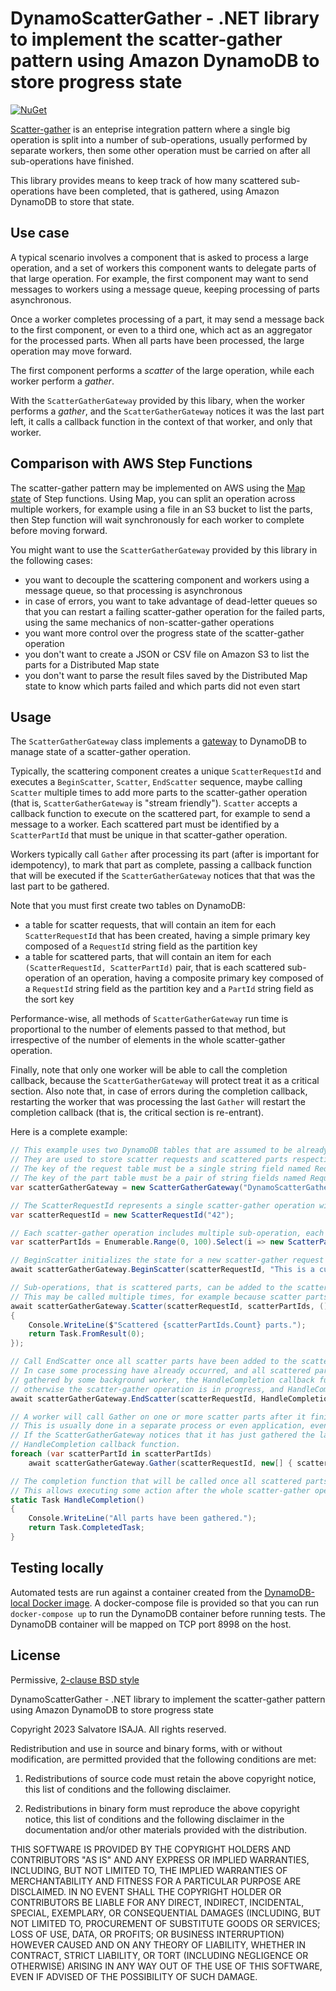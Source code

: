 # DynamoScatterGather - .NET library to implement the scatter-gather pattern using Amazon DynamoDB to store progress state

[![NuGet](https://img.shields.io/nuget/v/DynamoScatterGather.svg)](https://www.nuget.org/packages/DynamoScatterGather)

[Scatter-gather](https://www.enterpriseintegrationpatterns.com/patterns/messaging/BroadcastAggregate.html) is an enteprise integration pattern where a single big operation is split into a number of sub-operations, usually performed by separate workers, then some other operation must be carried on after all sub-operations have finished.

This library provides means to keep track of how many scattered sub-operations have been completed, that is gathered, using Amazon DynamoDB to store that state.

## Use case

A typical scenario involves a component that is asked to process a large operation, and a set of workers this component wants to delegate parts of that large operation. For example, the first component may want to send messages to workers using a message queue, keeping processing of parts asynchronous.

Once a worker completes processing of a part, it may send a message back to the first component, or even to a third one, which act as an aggregator for the processed parts. When all parts have been processed, the large operation may move forward.

The first component performs a *scatter* of the large operation, while each worker perform a *gather*.

With the `ScatterGatherGateway` provided by this libary, when the worker performs a *gather*, and the `ScatterGatherGateway` notices it was the last part left, it calls a callback function in the context of that worker, and only that worker.

## Comparison with AWS Step Functions

The scatter-gather pattern may be implemented on AWS using the [Map state](https://docs.aws.amazon.com/step-functions/latest/dg/amazon-states-language-map-state.html) of Step functions. Using Map, you can split an operation across multiple workers, for example using a file in an S3 bucket to list the parts, then Step function will wait synchronously for each worker to complete before moving forward.

You might want to use the `ScatterGatherGateway` provided by this library in the following cases:

- you want to decouple the scattering component and workers using a message queue, so that processing is asynchronous
- in case of errors, you want to take advantage of dead-letter queues so that you can restart a failing scatter-gather operation for the failed parts, using the same mechanics of non-scatter-gather operations
- you want more control over the progress state of the scatter-gather operation
- you don't want to create a JSON or CSV file on Amazon S3 to list the parts for a Distributed Map state
- you don't want to parse the result files saved by the Distributed Map state to know which parts failed and which parts did not even start

## Usage

The `ScatterGatherGateway` class implements a [gateway](https://martinfowler.com/articles/gateway-pattern.html) to DynamoDB to manage state of a scatter-gather operation.

Typically, the scattering component creates a unique `ScatterRequestId` and executes a `BeginScatter`, `Scatter`, `EndScatter` sequence, maybe calling `Scatter` multiple times to add more parts to the scatter-gather operation (that is, `ScatterGatherGateway` is "stream friendly"). `Scatter` accepts a callback function to execute on the scattered part, for example to send a message to a worker. Each scattered part must be identified by a `ScatterPartId` that must be unique in that scatter-gather operation.

Workers typically call `Gather` after processing its part (after is important for idempotency), to mark that part as complete, passing a callback function that will be executed if the `ScatterGatherGateway` notices that that was the last part to be gathered.

Note that you must first create two tables on DynamoDB:

- a table for scatter requests, that will contain an item for each `ScatterRequestId` that has been created, having a simple primary key composed of a `RequestId` string field as the partition key
- a table for scattered parts, that will contain an item for each `(ScatterRequestId, ScatterPartId)` pair, that is each scattered sub-operation of an operation, having a composite primary key composed of a `RequestId` string field as the partition key and a `PartId` string field as the sort key

Performance-wise, all methods of `ScatterGatherGateway` run time is proportional to the number of elements passed to that method, but irrespective of the number of elements in the whole scatter-gather operation.

Finally, note that only one worker will be able to call the completion callback, because the `ScatterGatherGateway` will protect treat it as a critical section. Also note that, in case of errors during the completion callback, restarting the worker that was processing the last `Gather` will restart the completion callback (that is, the critical section is re-entrant).

Here is a complete example:

```csharp
// This example uses two DynamoDB tables that are assumed to be already existing.
// They are used to store scatter requests and scattered parts respectively.
// The key of the request table must be a single string field named RequestId.
// The key of the part table must be a pair of string fields named RequestId and PartId.
var scatterGatherGateway = new ScatterGatherGateway("DynamoScatterGather-example-requests", "DynamoScatterGather-example-parts"));

// The ScatterRequestId represents a single scatter-gather operation with its own progress.
var scatterRequestId = new ScatterRequestId("42");

// Each scatter-gather operation includes multiple sub-operation, each identified by a ScatterPartId.
var scatterPartIds = Enumerable.Range(0, 100).Select(i => new ScatterPartId(i.ToString())).ToList();

// BeginScatter initializes the state for a new scatter-gather request
await scatterGatherGateway.BeginScatter(scatterRequestId, "This is a custom text to identify this request, for debugging or troubleshooting");

// Sub-operations, that is scattered parts, can be added to the scatter-gather operation using Scatter.
// This may be called multiple times, for example because scatter parts are discovered while streaming an external resource.
await scatterGatherGateway.Scatter(scatterRequestId, scatterPartIds, () =>
{
    Console.WriteLine($"Scattered {scatterPartIds.Count} parts.");
    return Task.FromResult(0);
});

// Call EndScatter once all scatter parts have been added to the scatter-gather operation.
// In case some processing have already occurred, and all scattered parts have been already
// gathered by some background worker, the HandleCompletion callback function is called,
// otherwise the scatter-gather operation is in progress, and HandleCompletion is not called.
await scatterGatherGateway.EndScatter(scatterRequestId, HandleCompletion);

// A worker will call Gather on one or more scatter parts after it finished processing them.
// This is usually done in a separate process or even application, even while scatter is still in progress.
// If the ScatterGatherGateway notices that it has just gathered the last part, it calls the
// HandleCompletion callback function.
foreach (var scatterPartId in scatterPartIds)
    await scatterGatherGateway.Gather(scatterRequestId, new[] { scatterPartId }, HandleCompletion);

// The completion function that will be called once all scattered parts have been gathered.
// This allows executing some action after the whole scatter-gather operation is completed.
static Task HandleCompletion()
{
    Console.WriteLine("All parts have been gathered.");
    return Task.CompletedTask;
}
```

## Testing locally

Automated tests are run against a container created from the [DynamoDB-local Docker image](https://hub.docker.com/r/amazon/dynamodb-local/). A docker-compose file is provided so that you can run `docker-compose up` to run the DynamoDB container before running tests. The DynamoDB container will be mapped on TCP port 8998 on the host.

## License

Permissive, [2-clause BSD style](https://opensource.org/licenses/BSD-2-Clause)

DynamoScatterGather - .NET library to implement the scatter-gather pattern using Amazon DynamoDB to store progress state

Copyright 2023 Salvatore ISAJA. All rights reserved.

Redistribution and use in source and binary forms, with or without modification, are permitted provided that the following conditions are met:

1. Redistributions of source code must retain the above copyright notice, this list of conditions and the following disclaimer.

2. Redistributions in binary form must reproduce the above copyright notice, this list of conditions and the following disclaimer in the documentation and/or other materials provided with the distribution.

THIS SOFTWARE IS PROVIDED BY THE COPYRIGHT HOLDERS AND CONTRIBUTORS "AS IS" AND ANY EXPRESS OR IMPLIED WARRANTIES, INCLUDING, BUT NOT LIMITED TO, THE IMPLIED WARRANTIES OF MERCHANTABILITY AND FITNESS FOR A PARTICULAR PURPOSE ARE DISCLAIMED. IN NO EVENT SHALL THE COPYRIGHT HOLDER OR CONTRIBUTORS BE LIABLE FOR ANY DIRECT, INDIRECT, INCIDENTAL, SPECIAL, EXEMPLARY, OR CONSEQUENTIAL DAMAGES (INCLUDING, BUT NOT LIMITED TO, PROCUREMENT OF SUBSTITUTE GOODS OR SERVICES; LOSS OF USE, DATA, OR PROFITS; OR BUSINESS INTERRUPTION) HOWEVER CAUSED AND ON ANY THEORY OF LIABILITY, WHETHER IN CONTRACT, STRICT LIABILITY, OR TORT (INCLUDING NEGLIGENCE OR OTHERWISE) ARISING IN ANY WAY OUT OF THE USE OF THIS SOFTWARE, EVEN IF ADVISED OF THE POSSIBILITY OF SUCH DAMAGE.